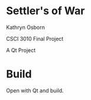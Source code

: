 # Settler's of War
Kathryn Osborn

CSCI 3010 Final Project

A Qt Project

# Build
Open with Qt and build. 
